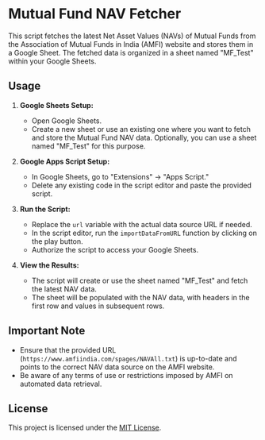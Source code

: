 # Mutual Fund NAV Fetcher

This script fetches the latest Net Asset Values (NAVs) of Mutual Funds from the Association of Mutual Funds in India (AMFI) website and stores them in a Google Sheet. The fetched data is organized in a sheet named "MF_Test" within your Google Sheets.

## Usage

1. **Google Sheets Setup:**
   - Open Google Sheets.
   - Create a new sheet or use an existing one where you want to fetch and store the Mutual Fund NAV data. Optionally, you can use a sheet named "MF_Test" for this purpose.

2. **Google Apps Script Setup:**
   - In Google Sheets, go to "Extensions" -> "Apps Script."
   - Delete any existing code in the script editor and paste the provided script.

3. **Run the Script:**
   - Replace the `url` variable with the actual data source URL if needed.
   - In the script editor, run the `importDataFromURL` function by clicking on the play button.
   - Authorize the script to access your Google Sheets.

4. **View the Results:**
   - The script will create or use the sheet named "MF_Test" and fetch the latest NAV data.
   - The sheet will be populated with the NAV data, with headers in the first row and values in subsequent rows.

## Important Note

- Ensure that the provided URL (`https://www.amfiindia.com/spages/NAVAll.txt`) is up-to-date and points to the correct NAV data source on the AMFI website.
- Be aware of any terms of use or restrictions imposed by AMFI on automated data retrieval.

## License

This project is licensed under the [MIT License](LICENSE).
